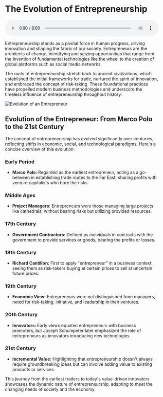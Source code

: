# The Evolution of Entrepreneurship

<audio controls style="width: 100%;">
  <source src="../../../../../audio/4th_sem/ED/Unit-1 Introduction to Entrepreneurship/1.a Evolution of the Concept of Entrepreneurship.mp3" type="audio/mpeg">
  Your browser does not support the audio element.
</audio>


Entrepreneurship stands as a pivotal force in human progress, driving innovation and shaping the fabric of our society. Entrepreneurs are the architects of change, identifying and seizing opportunities that range from the invention of fundamental technologies like the wheel to the creation of global platforms such as social media networks. 

The roots of entrepreneurship stretch back to ancient civilizations, which established the initial frameworks for trade, nurtured the spirit of innovation, and embraced the concept of risk-taking. These foundational practices have propelled modern business methodologies and underscore the timeless influence of entrepreneurship throughout history.


![Evolution of an Entrepreneur](https://i.pinimg.com/originals/f1/e2/6d/f1e26d15d5ddeb7f9a2bff0205e092f4.jpg)

## Evolution of the Entrepreneur: From Marco Polo to the 21st Century

The concept of entrepreneurship has evolved significantly over centuries, reflecting shifts in economic, social, and technological paradigms. Here's a concise overview of this evolution:

### Early Period

- **Marco Polo:** Regarded as the earliest entrepreneur, acting as a go-between in establishing trade routes to the Far East, sharing profits with venture capitalists who bore the risks.

### Middle Ages

- **Project Managers:** Entrepreneurs were those managing large projects like cathedrals, without bearing risks but utilizing provided resources.

### 17th Century

- **Government Contractors:** Defined as individuals in contracts with the government to provide services or goods, bearing the profits or losses.

### 18th Century

- **Richard Cantillon:** First to apply "entrepreneur" in a business context, seeing them as risk-takers buying at certain prices to sell at uncertain future prices.

### 19th Century

- **Economic View:** Entrepreneurs were not distinguished from managers, noted for risk-taking, initiative, and leadership in their ventures.

### 20th Century

- **Innovators:** Early views equated entrepreneurs with business promoters, but Joseph Schumpeter later emphasized the role of entrepreneurs as innovators introducing new technologies.

### 21st Century

- **Incremental Value:** Highlighting that entrepreneurship doesn't always require groundbreaking ideas but can involve adding value to existing products or services.

This journey from the earliest traders to today's value-driven innovators showcases the dynamic nature of entrepreneurship, adapting to meet the changing needs of society and the economy.
